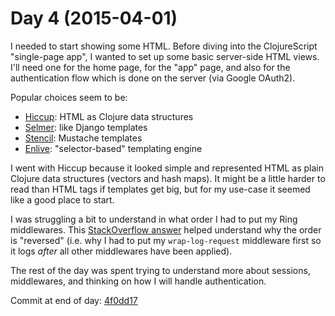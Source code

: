 # Day 4 (2015-04-01)

I needed to start showing some HTML. Before diving into the ClojureScript "single-page app", I wanted to set up some basic server-side HTML views. I'll need one for the home page, for the "app" page, and also for the authentication flow which is done on the server (via Google OAuth2).

Popular choices seem to be:

- [Hiccup](https://github.com/weavejester/hiccup): HTML as Clojure data structures
- [Selmer](https://github.com/yogthos/Selmer): like Django templates
- [Stencil](https://github.com/davidsantiago/stencil): Mustache templates
- [Enlive](https://github.com/cgrand/enlive): "selector-based" templating engine

I went with Hiccup because it looked simple and represented HTML as plain Clojure data structures (vectors and hash maps). It might be a little harder to read than HTML tags if templates get big, but for my use-case it seemed like a good place to start.

I was struggling a bit to understand in what order I had to put my Ring middlewares. This [StackOverflow answer](http://stackoverflow.com/questions/19455801/why-does-the-order-of-ring-middleware-need-to-be-reversed) helped understand why the order is "reversed" (i.e. why I had to put my `wrap-log-request` middleware first so it logs *after* all other middlewares have been applied).

The rest of the day was spent trying to understand more about sessions, middlewares, and thinking on how I will handle authentication.

Commit at end of day: [4f0dd17](https://github.com/nicolashery/outfolio-clj/commit/4f0dd173dc78b798450d95ff3457c72a983d1cdf) 
